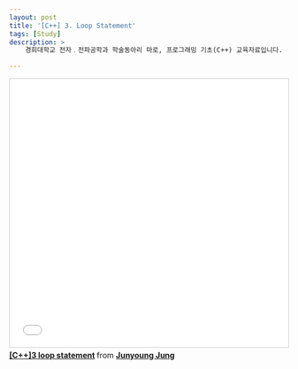 ```yaml
---
layout: post
title: '[C++] 3. Loop Statement'
tags: [Study]
description: >  
    경희대학교 전자﹒전파공학과 학술동아리 마로, 프로그래밍 기초(C++) 교육자료입니다.

---
```



<iframe src="//www.slideshare.net/slideshow/embed_code/key/iAowyp9wp7bplH" width="595" height="485" frameborder="0" marginwidth="0" marginheight="0" scrolling="no" style="border:1px solid #CCC; border-width:1px; margin-bottom:5px; max-width: 100%;" allowfullscreen> </iframe> <div style="margin-bottom:5px"> <strong> <a href="//www.slideshare.net/JunyoungJung8/c3-loop-statement" title="[C++]3 loop statement" target="_blank">[C++]3 loop statement</a> </strong> from <strong><a target="_blank" href="//www.slideshare.net/JunyoungJung8">Junyoung Jung</a></strong> </div>
